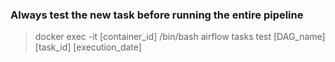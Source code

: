 ### Always test the new task before running the entire pipeline
> docker exec -it [container_id] /bin/bash
> airflow tasks test [DAG_name] [task_id] [execution_date] 
